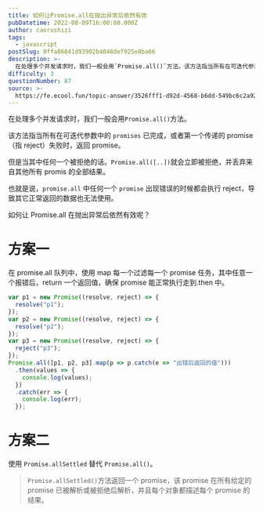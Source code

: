 ```yaml
---
title: 如何让Promise.all在抛出异常后依然有效
pubDatetime: 2022-08-09T16:00:00.000Z
author: caorushizi
tags:
  - javascript
postSlug: 0ffa86841d93902b4046def925e8ba66
description: >-
  在处理多个并发请求时，我们一般会用`Promise.all()`方法。该方法指当所有在可迭代参数中的`promises`已完成，或者第一个传递的promise（指reject）失败时，返回promis
difficulty: 3
questionNumber: 87
source: >-
  https://fe.ecool.fun/topic-answer/3526fff1-d92d-4568-b6dd-549bc6c2a92e?orderBy=updateTime&order=desc&tagId=10
---
```


在处理多个并发请求时，我们一般会用`Promise.all()`方法。

该方法指当所有在可迭代参数中的 `promises` 已完成，或者第一个传递的 promise（指 reject）失败时，返回 promise。

但是当其中任何一个被拒绝的话。`Promise.all([..])`就会立即被拒绝，并丢弃来自其他所有 promis 的全部结果。

也就是说，`promise.all` 中任何一个 `promise` 出现错误的时候都会执行 reject，导致其它正常返回的数据也无法使用。

如何让 Promise.all 在抛出异常后依然有效呢？

# 方案一

在 promise.all 队列中，使用 map 每一个过滤每一个 promise 任务，其中任意一个报错后，return 一个返回值，确保 promise 能正常执行走到.then 中。

```js
var p1 = new Promise((resolve, reject) => {
  resolve("p1");
});
var p2 = new Promise((resolve, reject) => {
  resolve("p2");
});
var p3 = new Promise((resolve, reject) => {
  reject("p3");
});
Promise.all([p1, p2, p3].map(p => p.catch(e => "出错后返回的值")))
  .then(values => {
    console.log(values);
  })
  .catch(err => {
    console.log(err);
  });
```

# 方案二

使用 `Promise.allSettled` 替代 `Promise.all()`。

> `Promise.allSettled()`方法返回一个 promise，该 promise 在所有给定的 promise 已被解析或被拒绝后解析，并且每个对象都描述每个 promise 的结果。

